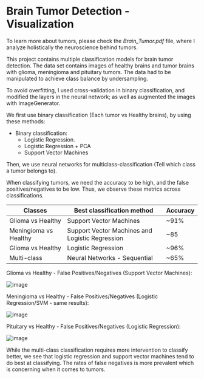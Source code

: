 # Brain Tumor Detection - Visualization

To learn more about tumors, please check the _Brain_Tumor.pdf_ file, where I analyze holistically the neuroscience behind tumors.

This project contains multiple classification models for brain tumor detection.
The data set contains images of healthy brains and tumor brains with glioma, meningioma and pituitary tumors.
The data had to be manipulated to achieve class balance by undersampling.

To avoid overfitting, I used cross-validation in binary classification, and modified the layers in the neural network; as well as augmented the images with ImageGenerator.

We first use binary classification (Each tumor vs Healthy brains), by using these methods:

* Binary classification:
  * Logistic Regression.
  * Logistic Regression + PCA
  * Support Vector Machines
                                                        

Then, we use neural networks for multiclass-classification (Tell which class a tumor belongs to).

When classifying tumors, we need the accuracy to be high, and the false positives/negatives to be low.
Thus, we observe these metrics across classifications.

Classes           | Best classification method  | Accuracy |
-------------     | -------------           | -------|
Glioma vs Healthy | Support Vector Machines | ~91% |
Meningioma vs Healthy | Support Vector Machines and Logistic Regression| ~85  |
Glioma vs Healthy | Logistic Regression | ~96%  |
Multi-class| Neural Networks - Sequential | ~65%  |

Glioma vs Healthy - False Positives/Negatives (Support Vector Machines):

![image](https://user-images.githubusercontent.com/41328970/116010690-63728a00-a5d5-11eb-9c59-995d247fcd06.png)

Meningioma vs Healthy - False Positives/Negatives (Logistic Regression/SVM - same results):

![image](https://user-images.githubusercontent.com/41328970/116010685-548bd780-a5d5-11eb-8666-f711122a4999.png)


Pituitary vs Healthy - False Positives/Negatives (Logistic Regression):

![image](https://user-images.githubusercontent.com/41328970/116010637-11316900-a5d5-11eb-9f2f-c025c27b4b96.png)

While the multi-class classification requires more intervention to classify better, we see that logistic regression and support vector machines tend to do best at classifying. The rates of false negatives is more prevalent which is concerning when it comes to tumors.
